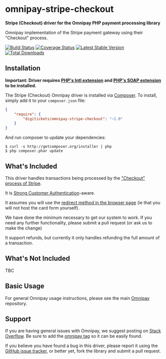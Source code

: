 # omnipay-stripe-checkout

**Stripe (Checkout) driver for the Omnipay PHP payment processing library**

Omnipay implementation of the Stripe payment gateway using their "Checkout" process.

[![Build Status](https://travis-ci.org/digitickets/omnipay-stripe-checkout.png?branch=master)](https://travis-ci.org/digitickets/omnipay-stripe-checkout)
[![Coverage Status](https://coveralls.io/repos/github/digitickets/omnipay-stripe-checkout/badge.svg?branch=master)](https://coveralls.io/github/digitickets/omnipay-stripe-checkout?branch=master)
[![Latest Stable Version](https://poser.pugx.org/digitickets/omnipay-stripe-checkout/version.png)](https://packagist.org/packages/digitickets/omnipay-stripe-checkout)
[![Total Downloads](https://poser.pugx.org/digitickets/omnipay-stripe-checkout/d/total.png)](https://packagist.org/packages/digitickets/omnipay-stripe-checkout)

## Installation

**Important: Driver requires [PHP's Intl extension](http://php.net/manual/en/book.intl.php) and [PHP's SOAP extension](http://php.net/manual/en/book.soap.php) to be installed.**

The Stripe (Checkout) Omnipay driver is installed via [Composer](http://getcomposer.org/). To install, simply add it
to your `composer.json` file:

```json
{
    "require": {
        "digitickets/omnipay-stripe-checkout": "~1.0"
    }
}
```

And run composer to update your dependencies:

    $ curl -s http://getcomposer.org/installer | php
    $ php composer.phar update

## What's Included

This driver handles transactions being processed by the ["Checkout" process of Stripe](https://stripe.com/docs/payments/checkout).

It is [Strong Customer Authentication](https://stripe.com/docs/strong-customer-authentication)\-aware.

It assumes you will use the [redirect method in the browser page](https://stripe.com/docs/payments/checkout/one-time#redirect-checkout) (ie that you will not host the card form yourself).

We have done the minimum necessary to get our system to work. If you need any further functionality, please submit a pull request (or ask us to make the change)

It support refunds, but currently it only handles refunding the full amount of a transaction.

## What's Not Included

TBC

## Basic Usage

For general Omnipay usage instructions, please see the main [Omnipay](https://github.com/omnipay/omnipay)
repository.

## Support

If you are having general issues with Omnipay, we suggest posting on
[Stack Overflow](http://stackoverflow.com/). Be sure to add the
[omnipay tag](http://stackoverflow.com/questions/tagged/omnipay) so it can be easily found.

If you believe you have found a bug in this driver, please report it using the [GitHub issue tracker](https://github.com/digitickets/omnipay-stripe-checkout/issues),
or better yet, fork the library and submit a pull request.
